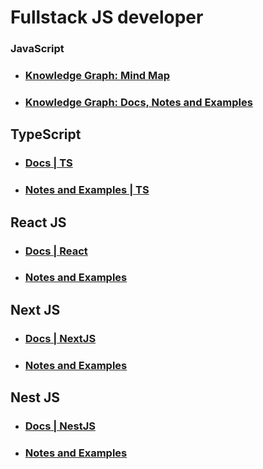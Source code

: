 # Fullstack JS developer

### JavaScript

- ### [Knowledge Graph: Mind Map](https://jeankei.github.io/graphJS/)
- ### [Knowledge Graph: Docs, Notes and Examples](/examples/js.md)

## TypeScript

- ### [Docs | TS](https://www.typescriptlang.org/docs/)
- ### [Notes and Examples | TS](/examples/ts.md)

## React JS

- ### [Docs | React](https://react.dev/learn)
- ### [Notes and Examples](/examples/react.md)

## Next JS

- ### [Docs | NextJS](https://nextjs.org/docs)
- ### [Notes and Examples](/examples/next.md)

## Nest JS

- ### [Docs | NestJS](https://docs.nestjs.com/)
- ### [Notes and Examples](/examples/nest.md)
